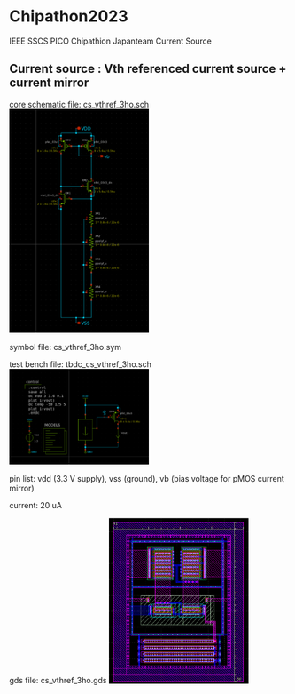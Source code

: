 # Chipathon2023
IEEE SSCS PICO Chipathion Japanteam  Current Source

## Current source : Vth referenced current source + current mirror
core schematic file: cs_vthref_3ho.sch
<img alt="cs_vthref_3ho.sch" src="https://github.com/keropiyo/Chipathon2023/blob/main/cs_vthref_3ho_sch.png" width="50%">

symbol file: cs_vthref_3ho.sym

test bench file: tbdc_cs_vthref_3ho.sch
<img alt="tbdc_cs_vthref_3ho.sch" src="https://github.com/keropiyo/Chipathon2023/blob/main/tbdc_cv_vthref_3ho.png" width="50%">

pin list: vdd (3.3 V supply), vss (ground), vb (bias voltage for pMOS current mirror)

current: 20 uA

gds file: cs_vthref_3ho.gds
<img alt="cs_vthref_3ho.gds" src="https://github.com/keropiyo/Chipathon2023/blob/main/cs_vthref_3ho.png" width="50%">
